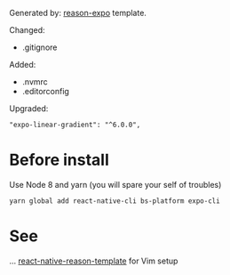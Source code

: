 Generated by: [reason-expo](https://github.com/FiberJW/reason-expo) template.

Changed:
- .gitignore

Added:
- .nvmrc
- .editorconfig

Upgraded:

```
"expo-linear-gradient": "^6.0.0",
```

# Before install

Use Node 8 and yarn (you will spare your self of troubles)

```
yarn global add react-native-cli bs-platform expo-cli
```

# See
... [react-native-reason-template](https://github.com/tommmyy/react-native-reason-template#vim) for Vim setup
